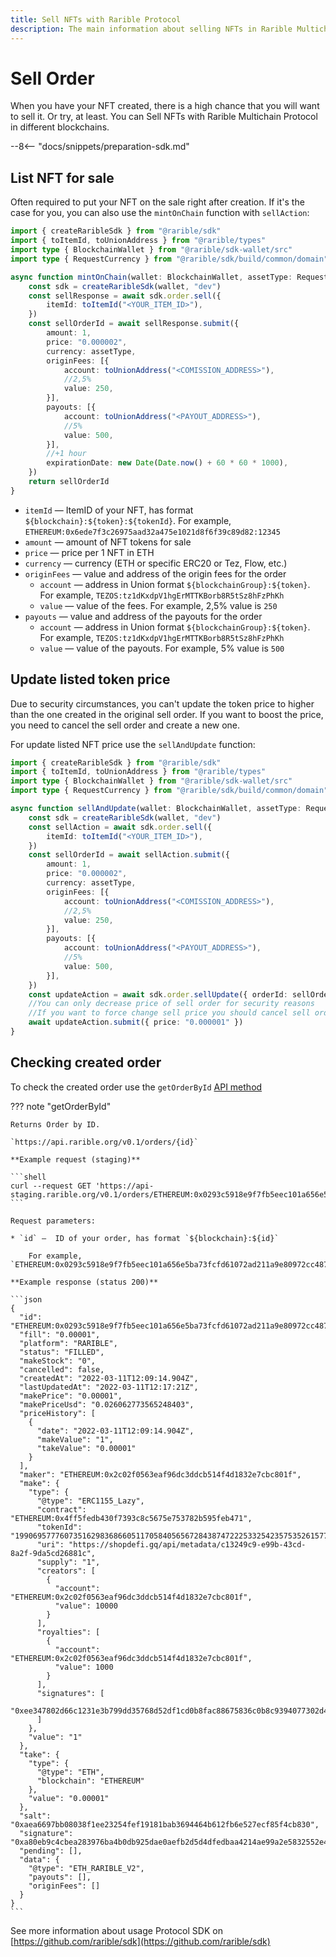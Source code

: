 ```yaml
---
title: Sell NFTs with Rarible Protocol
description: The main information about selling NFTs in Rarible Multichain Protocol
---
```


# Sell Order

When you have your NFT created, there is a high chance that you will want to sell it. Or try, at least. You can Sell NFTs with Rarible Multichain Protocol in different blockchains.

--8<-- "docs/snippets/preparation-sdk.md"

## List NFT for sale

Often required to put your NFT on the sale right after creation. If it's the case for you, you can also use the `mintOnChain` function with `sellAction`:

```typescript
import { createRaribleSdk } from "@rarible/sdk"
import { toItemId, toUnionAddress } from "@rarible/types"
import type { BlockchainWallet } from "@rarible/sdk-wallet/src"
import type { RequestCurrency } from "@rarible/sdk/build/common/domain"

async function mintOnChain(wallet: BlockchainWallet, assetType: RequestCurrency) {
	const sdk = createRaribleSdk(wallet, "dev")
	const sellResponse = await sdk.order.sell({
		itemId: toItemId("<YOUR_ITEM_ID>"),
	})
	const sellOrderId = await sellResponse.submit({
		amount: 1,
		price: "0.000002",
		currency: assetType,
		originFees: [{
			account: toUnionAddress("<COMISSION_ADDRESS>"),
			//2,5%
			value: 250,
		}],
		payouts: [{
			account: toUnionAddress("<PAYOUT_ADDRESS>"),
			//5%
			value: 500,
		}],
		//+1 hour
		expirationDate: new Date(Date.now() + 60 * 60 * 1000),
	})
	return sellOrderId
}
```

* `itemId` —  ItemID of your NFT, has format `${blockchain}:${token}:${tokenId}`. For example, `ETHEREUM:0x6ede7f3c26975aad32a475e1021d8f6f39c89d82:12345`
* `amount` — amount of NFT tokens for sale
* `price` — price per 1 NFT in ETH
* `currency` — currency (ETH or specific ERC20 or Tez, Flow, etc.)
* `originFees` — value and address of the origin fees for the order
    * `account` — address in Union format `${blockchainGroup}:${token}`. For example, `TEZOS:tz1dKxdpV1hgErMTTKBorb8R5tSz8hFzPhKh`
    * `value` — value of the fees. For example, 2,5% value is `250`
* `payouts` — value and address of the payouts for the order
    * `account` — address in Union format `${blockchainGroup}:${token}`. For example, `TEZOS:tz1dKxdpV1hgErMTTKBorb8R5tSz8hFzPhKh`
    * `value` — value of the payouts. For example, 5% value is `500`

## Update listed token price

Due to security circumstances, you can't update the token price to higher than the one created in the original sell order. If you want to boost the price, you need to cancel the sell order and create a new one.

For update listed NFT price use the `sellAndUpdate` function:

```typescript
import { createRaribleSdk } from "@rarible/sdk"
import { toItemId, toUnionAddress } from "@rarible/types"
import type { BlockchainWallet } from "@rarible/sdk-wallet/src"
import type { RequestCurrency } from "@rarible/sdk/build/common/domain"

async function sellAndUpdate(wallet: BlockchainWallet, assetType: RequestCurrency) {
	const sdk = createRaribleSdk(wallet, "dev")
	const sellAction = await sdk.order.sell({
		itemId: toItemId("<YOUR_ITEM_ID>"),
	})
	const sellOrderId = await sellAction.submit({
		amount: 1,
		price: "0.000002",
		currency: assetType,
		originFees: [{
			account: toUnionAddress("<COMISSION_ADDRESS>"),
			//2,5%
			value: 250,
		}],
		payouts: [{
			account: toUnionAddress("<PAYOUT_ADDRESS>"),
			//5%
			value: 500,
		}],
	})
	const updateAction = await sdk.order.sellUpdate({ orderId: sellOrderId })
	//You can only decrease price of sell order for security reasons
	//If you want to force change sell price you should cancel sell order
	await updateAction.submit({ price: "0.000001" })
}
```

## Checking created order

To check the created order use the `getOrderById` [API method](https://api.rarible.org/v0.1/doc#operation/getOrderById)

??? note "getOrderById"

    Returns Order by ID.
    
    `https://api.rarible.org/v0.1/orders/{id}`
    
    **Example request (staging)**
    
    ```shell
    curl --request GET 'https://api-staging.rarible.org/v0.1/orders/ETHEREUM:0x0293c5918e9f7fb5eec101a656e5ba73fcfd61072ad211a9e80972cc487232ed'
    ```
    
    Request parameters:
    
    * `id` —  ID of your order, has format `${blockchain}:${id}`
    
        For example, `ETHEREUM:0x0293c5918e9f7fb5eec101a656e5ba73fcfd61072ad211a9e80972cc487232ed`
    
    **Example response (status 200)**

    ```json
    {
      "id": "ETHEREUM:0x0293c5918e9f7fb5eec101a656e5ba73fcfd61072ad211a9e80972cc487232ed",
      "fill": "0.00001",
      "platform": "RARIBLE",
      "status": "FILLED",
      "makeStock": "0",
      "cancelled": false,
      "createdAt": "2022-03-11T12:09:14.904Z",
      "lastUpdatedAt": "2022-03-11T12:17:21Z",
      "makePrice": "0.00001",
      "makePriceUsd": "0.026062773565248403",
      "priceHistory": [
        {
          "date": "2022-03-11T12:09:14.904Z",
          "makeValue": "1",
          "takeValue": "0.00001"
        }
      ],
      "maker": "ETHEREUM:0x2c02f0563eaf96dc3ddcb514f4d1832e7cbc801f",
      "make": {
        "type": {
          "@type": "ERC1155_Lazy",
          "contract": "ETHEREUM:0x4ff5fedb430f7393c8c5675e753782b595feb471",
          "tokenId": "19906957776073516298368660511705840565672843874722253325423575352615771308035",
          "uri": "https://shopdefi.gq/api/metadata/c13249c9-e99b-43cd-8a2f-9da5cd26881c",
          "supply": "1",
          "creators": [
            {
              "account": "ETHEREUM:0x2c02f0563eaf96dc3ddcb514f4d1832e7cbc801f",
              "value": 10000
            }
          ],
          "royalties": [
            {
              "account": "ETHEREUM:0x2c02f0563eaf96dc3ddcb514f4d1832e7cbc801f",
              "value": 1000
            }
          ],
          "signatures": [
              "0xee347802d66c1231e3b799dd35768d52df1cd0b8fac88675836c0b8c9394077302d45f29a1e1be7afcf7bd2a9e54cd235a8b632772228fb4cbd0ce013ac3cef71b"
          ]
        },
        "value": "1"
      },
      "take": {
        "type": {
          "@type": "ETH",
          "blockchain": "ETHEREUM"
        },
        "value": "0.00001"
      },
      "salt": "0xaea6697bb08038f1ee23254fef19181bab3694464b612fb6e527ecf85f4cb830",
      "signature": "0xa80eb9c4cbea283976ba4b0db925dae0aefb2d5d4dfedbaa4214ae99a2e5832552e41634ff998b558c258f8b8bd803681534c340029cd1478292ea3838d069791c",
      "pending": [],
      "data": {
        "@type": "ETH_RARIBLE_V2",
        "payouts": [],
        "originFees": []
      }
    }
    ```

See more information about usage Protocol SDK on [https://github.com/rarible/sdk](https://github.com/rarible/sdk)
